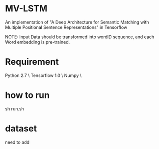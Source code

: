 # MV-LSTM
An implementation of "A Deep Architecture for Semantic Matching with Multiple Positional Sentence Representations" in Tensorflow 

NOTE: Input Data should be  transformed into wordID sequence, and each Word embedding is pre-trained. 

# Requirement

Python 2.7 \\
Tensorflow 1.0 \\
Numpy \\

# how to run
sh run.sh 

# dataset 
need to add 
